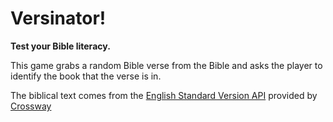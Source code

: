 # Versinator! #

**Test your Bible literacy.**

This game grabs a random Bible verse from the Bible and asks the player to identify the book that the verse is in.

The biblical text comes from the [English Standard Version API](https://api.esv.org/) provided by [Crossway](https://www.crossway.org/) 
